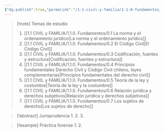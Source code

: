 ```yaml
---
{"dg-publish":true,"permalink":"/1-1-civil-y-familia/1-1-0-fundamentos/0-0-introduccion-al-derecho-civil-nm/"}
---
```


> [!note] Temas de estudio
> 1. [[1.1 CIVIL y FAMILIA/1.1.0. Fundamentos/0.1 La norma y el ordenamiento jurídico\|La norma y el ordenamiento jurídico]]
> 2. [[1.1 CIVIL y FAMILIA/1.1.0. Fundamentos/0.2 El Código Civil\|El Código Civil]]
> 3. [[1.1 CIVIL y FAMILIA/1.1.0. Fundamentos/0.3 Codificación, fuentes y estructura\|Codificación, fuentes y estructura]]
> 4. [[1.1 CIVIL y FAMILIA/1.1.0. Fundamentos/0.4 Principios fundamentales Derecho Civil y Código Civil chileno, leyes complementarias\|Principios fundamentales del derecho civil]]
> 5. [[1.1 CIVIL y FAMILIA/1.1.0. Fundamentos/0.5 Teoría de la ley y costumbre\|Teoría de la ley y la costumbre]]
> 6. [[1.1 CIVIL y FAMILIA/1.1.0. Fundamentos/0.6 Relación jurídica y derechos subjetivos\|Relación jurídica y derechos subjetivos]]
> 7. [[1.1 CIVIL y FAMILIA/1.1.0. Fundamentos/0.7 Los sujetos de derecho\|Los sujetos de derecho]]


> [!abstract] Jurisprudencia
> 1.
> 2.
> 3.

> [!example] Práctica forense
> 1.
> 2.
